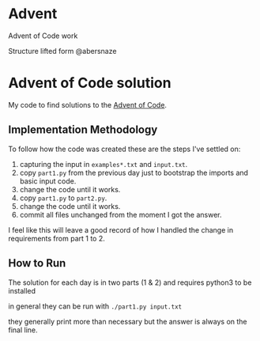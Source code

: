 # Advent
Advent of Code work

Structure lifted form @abersnaze

# Advent of Code solution

My code to find solutions to the [Advent of Code](https://adventofcode.com/).

## Implementation Methodology

To follow how the code was created these are the steps I've settled on:
1. capturing the input in `examples*.txt` and `input.txt`.
2. copy `part1.py` from the previous day just to bootstrap the imports and basic input code.
3. change the code until it works.
4. copy `part1.py` to `part2.py`.
5. change the code until it works.
6. commit all files unchanged from the moment I got the answer.

I feel like this will leave a good record of how I handled the change in requirements from part 1 to 2.
## How to Run

The solution for each day is in two parts (1 & 2) and requires python3 to be installed

in general they can be run with `./part1.py input.txt`

they generally print more than necessary but the answer is always on the final line.
